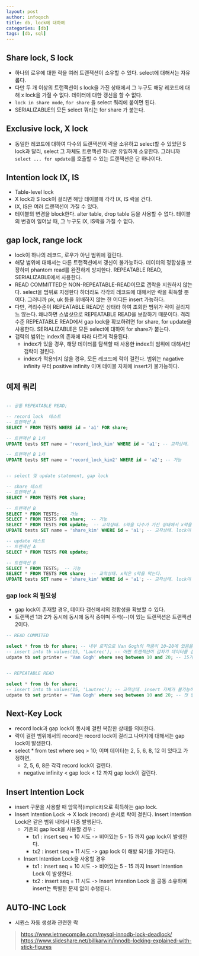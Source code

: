 ```yaml
---
layout: post
author: infoqoch
title: db, lock에 대하여
categories: [db]
tags: [db, sql]
---
```


## Share lock, S lock
- 하나의 로우에 대한 락을 여러 트랜잭션이 소유할 수 있다. select에 대해서는 자유롭다. 
- 다만 두 개 이상의 트랜잭션이 s lock을 가진 상태에서 그 누구도 해당 레코드에 대해 x lock을 가질 수 없다. 데이터에 대한 갱신을 할 수 없다.
- `lock in share mode`, `for share` 을 select 쿼리에 붙이면 된다. 
- SERIALIZABLE의 모든 select 쿼리는 for share 가 붙는다.

## Exclusive lock, X lock
- 동일한 레코드에 대하여 다수의 트랜잭션이 락을 소유하고 select할 수 있었던 S lock과 달리, select 그 자체도 트랜잭션 하나만 유일하게 소유한다. 그러니까 `select ... for update`를 호출할 수 있는 트랜잭션은 단 하나이다.
 
## Intention lock IX, IS
- Table-level lock
- X lock과 S lock이 걸리면 해당 테이블에 각각 IX, IS 락을 건다. 
- IX, IS은 여러 트랜잭션이 가질 수 있다. 
- 테이블의 변경을 block한다. alter table, drop table 등을 사용할 수 없다. 테이블의 변경이 일어날 때, 그 누구도 IX, IS락을 가질 수 없다. 

## gap lock, range lock
- lock이 하나의 레코드, 로우가 아닌 범위에 걸린다. 
- 해당 범위에 대해서는 다른 트랜잭션에서 갱신이 불가능하다. 데이터의 정합성을 보장하며 phantom read를 완전하게 방지한다. REPEATABLE READ, SERIALIZABLE에서 사용한다.
- READ COMMITTED은 NON-REPEATABLE-READ이므로 갭락을 지원하지 않는다. select을 범위로 지정한다 하더라도 각각의 레코드에 대해서만 락을 획득할 뿐이다. 그러니까 pk, uk 등을 위배하지 않는 한 어디든 insert 가능하다. 
- 다만, 격리수준이 REPEATABLE READ인 상태라 하여 조회한 범위가 락이 걸리지느 않는다. 왜냐하면 스냅샷으로 REPEATABLE READ을 보장하기 때문이다. 격리수준 REPEATABLE READ에서 gap lock을 확보하려면 for share, for update을 사용한다. SERIALIZABLE은 모든 select에 대하여 for share가 붙는다.
- 갭락의 범위는 index의 존재에 따라 다르게 적용된다. 
    - index가 있을 경우, 해당 데이터를 탐색할 때 사용한 index의 범위에 대해서만 갭락이 걸린다.
    - index가 적용되지 않을 경우, 모든 레코드에 락이 걸린다. 범위는 nagative infinity 부터 positive infinity 이며 테이블 자체에 insert가 불가능하다.

## 예제 쿼리

```sql

-- 공통 REPEATABLE READ;  

-- record lock  테스트
-- 트랜잭션 A 
SELECT * FROM TESTS WHERE id = 'a1' FOR share; 

-- 트랜잭션 B 1차
UPDATE tests SET name = 'record_lock_kim' WHERE id = 'a1'; -- 교착상태. lock이 걸린 상태에서 write는 불가능.

-- 트랜잭션 B 1차
UPDATE tests SET name = 'record_lock_kim2' WHERE id = 'a2'; -- 가능


-- select 및 update statement, gap lock

-- share 테스트 
-- 트랜잭션 A 
SELECT * FROM TESTS FOR share; 

-- 트랜잭션 B
SELECT * FROM TESTS; -- 가능 
SELECT * FROM TESTS FOR share;  -- 가능
SELECT * FROM TESTS FOR update;  -- 교착상태. s락을 다수가 가진 상태에서 x락을 얻을 수 없다.
UPDATE tests SET name = 'share_kim' WHERE id = 'a1'; -- 교착상태. lock이 걸린 상태에서 write는 불가능.

-- update 테스트
-- 트랜잭션 A 
SELECT * FROM TESTS FOR update;

-- 트랜잭션 B
SELECT * FROM TESTS;  -- 가능
SELECT * FROM TESTS FOR share;  -- 교착상태. x락은 s락을 막는다.
UPDATE tests SET name = 'share_kim' WHERE id = 'a1'; -- 교착상태. lock이 걸린 상태에서 write는 불가능.
```

### gap lock 의 필요성
- gap lock이 존재할 경우, 데이타 갱신에서의 정합성을 확보할 수 있다. 
- 트랜잭션 1과 2가 동시에 동시에 동작 중이며 주석(--)이 있는 트랜잭션은 트랜잭션 2이다.

```sql
-- READ COMMITED

select * from tb for share; -- 내부 로직으로 Van Gogh의 작품이 10~20에 있음을 확인한다.
-- insert into tb values(15, 'Lautrec'); -- 어떤 트랜잭션이 갑자기 데이터를 삽입한다.
udpate tb set printer = 'Van Gogh' where seq between 10 and 20; -- 15가 Van Gogh로 오변경 된다. 


-- REPEATABLE READ

select * from tb for share;
-- insert into tb values(15, 'Lautrec'); -- 교착상태. insert 자체가 불가능하다. 데드락으로 db가 인식하고 세션이 kill 된다.
udpate tb set printer = 'Van Gogh' where seq between 10 and 20; -- 첫 번째 쿼리가 DB의 가장 최신의 상태이며, 기대하는 대로 동작한다. 
```

## Next-Key Lock
- record lock과 gap lock이 동시에 걸린 복잡한 상태를 의미한다.
- 락이 걸린 범위에서의 record는 record lock이 걸리고 나머지에 대해서는 gap lock이 발생한다.
- select * from test where seq > 10; 이며 데이터는 2, 5, 6, 8, 12 이 있다고 가정하면,
    - 2, 5, 6, 8은 각각 record lock이 걸린다.
    - negative infinity < gap lock < 12 까지 gap lock이 걸린다. 

## Insert Intention Lock
- insert 구문을 사용할 때 암묵적(implicit)으로 획득하는 gap lock. 
- Insert Intention Lock -> X lock (record) 순서로 락이 걸린다. Insert Intention Lock은 같은 범위 내에서 다중 발행된다.
    - 기존의 gap lock을 사용할 경우 : 
        - tx1 : insert seq = 10 시도 -> 비어있는 5 - 15 까지 gap lock이 발생한다.
        - tx2 : insert seq = 11 시도 -> gap lock 이 해방 되기를 기다린다. 
    - Insert Intention Lock을 사용할 경우 
        - tx1 : insert seq = 10 시도 -> 비어있는 5 - 15 까지 Insert Intention Lock 이 발생한다.
        - tx2 : insert seq = 11 시도 -> Insert Intention Lock 을 공동 소유하며 insert는 특별한 문제 없이 수행된다. 

## AUTO-INC Lock
- 시퀀스 자동 생성과 관련한 락

> https://www.letmecompile.com/mysql-innodb-lock-deadlock/
> https://www.slideshare.net/billkarwin/innodb-locking-explained-with-stick-figures
